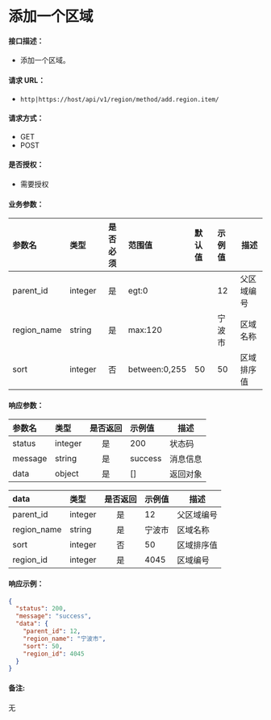 # 添加一个区域

#### 接口描述：
- 添加一个区域。

#### 请求 URL：
- `http|https://host/api/v1/region/method/add.region.item/`

#### 请求方式：
- GET
- POST

#### 是否授权：
- 需要授权

#### 业务参数：
|参数名|类型|是否必须|范围值|默认值|示例值|描述|
|:----|:---|:---:|:-----|:-----|:-----|-----|
|parent_id |integer |是 |egt:0 | |12 |父区域编号 |
|region_name |string |是 |max:120 | |宁波市 |区域名称 |
|sort |integer |否 |between:0,255 |50 |50 |区域排序值 |

#### 响应参数：
|参数名|类型|是否返回|示例值|描述|
|:-----|:-----|:---:|:-----|-----|
|status |integer |是 |200 |状态码 |
|message |string |是 |success |消息信息 |
|data |object |是 |[] |返回对象 |

|data|类型|是否返回|示例值|描述|
|:-----|:-----|:---:|:-----|-----|
|parent_id |integer |是 |12 |父区域编号 |
|region_name |string |是 |宁波市 |区域名称 |
|sort |integer |否 |50 |区域排序值 |
|region_id |integer |是 |4045 |区域编号 |

#### 响应示例：
```json
{
  "status": 200,
  "message": "success",
  "data": {
    "parent_id": 12,
    "region_name": "宁波市",
    "sort": 50,
    "region_id": 4045
  }
}
```

#### 备注:
无